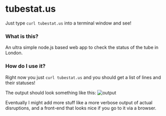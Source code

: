 # tubestat.us

Just type `curl tubestat.us` into a terminal window and see!

### What is this?

An ultra simple node.js based web app to check the status of the tube in London.

### How do I use it?

Right now you just `curl tubestat.us` and you should get a list of lines and their statuses!

The output should look something like this: ![output](https://imgur.com/cERuQbI.png)

Eventually I might add more stuff like a more verbose output of actual disruptions, and a front-end that looks nice if you go to it via a browser.

